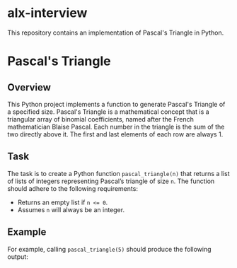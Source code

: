# alx-interview
This repository contains an implementation of Pascal's Triangle in Python.
# Pascal's Triangle

## Overview

This Python project implements a function to generate Pascal's Triangle of a specified size. Pascal's Triangle is a mathematical concept that is a triangular array of binomial coefficients, named after the French mathematician Blaise Pascal. Each number in the triangle is the sum of the two directly above it. The first and last elements of each row are always 1.

## Task

The task is to create a Python function `pascal_triangle(n)` that returns a list of lists of integers representing Pascal’s triangle of size `n`. The function should adhere to the following requirements:

- Returns an empty list if `n <= 0`.
- Assumes `n` will always be an integer.

## Example

For example, calling `pascal_triangle(5)` should produce the following output:

